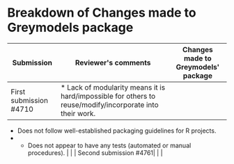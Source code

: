 # Breakdown of Changes made to Greymodels package

| Submission | Reviewer's comments | Changes made to Greymodels' package |
| --------------- | --------------- | --------------- |
| First submission #4710 | * Lack of modularity means it is hard/impossible for others to reuse/modify/incorporate into their work. 
* Does not follow well-established packaging guidelines for R projects. 
* * Does not appear to have any tests (automated or manual procedures). |  |
| Second submission #4761|  |  |
